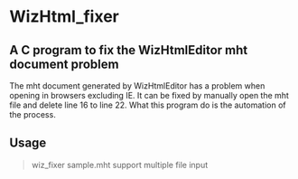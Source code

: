 # WizHtml_fixer
## A C program to fix the WizHtmlEditor mht document problem
The mht document generated by WizHtmlEditor has a problem when opening in browsers excluding IE. It can be fixed by manually open the mht file and delete line 16 to line 22. What this program do is the automation of the process.
## Usage
> wiz_fixer sample.mht
support multiple file input
